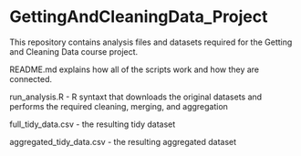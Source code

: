 # GettingAndCleaningData_Project
This repository contains analysis files and datasets required for the Getting and Cleaning Data course project.

README.md explains how all of the scripts work and how they are connected.

run_analysis.R - R syntaxt that downloads the original datasets and performs the required cleaning, merging, and aggregation

full_tidy_data.csv - the resulting tidy dataset

aggregated_tidy_data.csv - the resulting aggregated dataset



